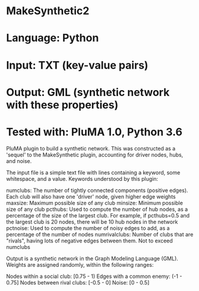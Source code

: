 # MakeSynthetic2
# Language: Python
# Input: TXT (key-value pairs)
# Output: GML (synthetic network with these properties) 
# Tested with: PluMA 1.0, Python 3.6

PluMA plugin to build a synthetic network.  This was constructed
as a 'sequel' to the MakeSynthetic plugin, accounting for driver nodes,
hubs, and noise.

The input file is a simple text file with lines containing a keyword,
some whitespace, and a value.  Keywords understood by this plugin:

numclubs: The number of tightly connected components (positive edges).
          Each club will also have one 'driver' node, given higher edge weights
maxsize: Maximum possible size of any club
minsize: Minimum possible size of any club
pcthubs: Used to compute the number of hub nodes, as a percentage of the size
         of the largest club.  For example, if pcthubs=0.5 and the largest club
         is 20 nodes, there will be 10 hub nodes in the network
pctnoise: Used to compute the number of noisy edges to add, as a percentage
          of the number of nodes
numrivalclubs: Number of clubs that are "rivals", having lots of negative edges
               between them.  Not to exceed numclubs


Output is a synthetic network in the Graph Modeling Language (GML).
Weights are assigned randomly, within the following ranges:

Nodes within a social club: [0.75 - 1)
Edges with a common enemy: (-1 - 0.75]
Nodes between rival clubs: [-0.5 - 0]
Noise: [0 - 0.5]

